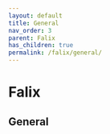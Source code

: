 ```yaml
---
layout: default
title: General
nav_order: 3
parent: Falix
has_children: true
permalink: /falix/general/
---
```


# Falix
## General